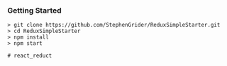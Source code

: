 
### Getting Started
```
> git clone https://github.com/StephenGrider/ReduxSimpleStarter.git
> cd ReduxSimpleStarter
> npm install
> npm start

# react_reduct

